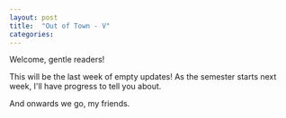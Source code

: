 ```yaml
---
layout: post
title:  "Out of Town - V"
categories:
---
```

Welcome, gentle readers!

This will be the last week of empty updates! As the semester starts next week, I'll have progress to tell you about.

And onwards we go, my friends.
